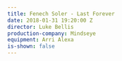 ```yaml
---
title: Fenech Soler - Last Forever
date: 2018-01-31 19:20:00 Z
director: Luke Bellis
production-company: Mindseye
equipment: Arri Alexa
is-shown: false
---
```


